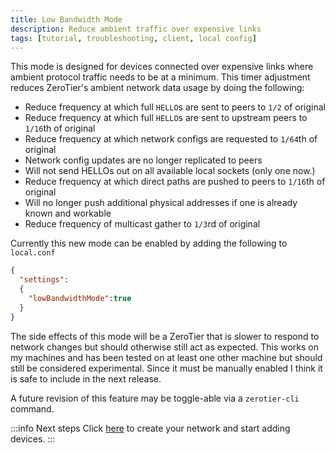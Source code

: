 ```yaml
---
title: Low Bandwidth Mode
description: Reduce ambient traffic over expensive links
tags: [tutorial, troubleshooting, client, local config]
---
```


This mode is designed for devices connected over expensive links where ambient protocol traffic needs to be at a minimum. This timer adjustment reduces ZeroTier's ambient network data usage by doing the following:

- Reduce frequency at which full `HELLO`s are sent to peers to `1/2` of original
- Reduce frequency at which full `HELLO`s are sent to upstream peers to `1/16`th of original
- Reduce frequency at which network configs are requested to `1/64`th of original
- Network config updates are no longer replicated to peers
- Will not send HELLOs out on all available local sockets (only one now.)
- Reduce frequency at which direct paths are pushed to peers to `1/16`th of original
- Will no longer push additional physical addresses if one is already known and workable
- Reduce frequency of multicast gather to `1/3`rd of original

Currently this new mode can be enabled by adding the following to `local.conf`

```json
{
  "settings":
  {
    "lowBandwidthMode":true
  }
}
```

The side effects of this mode will be a ZeroTier that is slower to respond to network changes but should otherwise still act as expected. This works on my machines and has been tested on at least one other machine but should still be considered experimental. Since it must be manually enabled I think it is safe to include in the next release.

A future revision of this feature may be toggle-able via a `zerotier-cli` command.

:::info Next steps
Click [here](/start/) to create your network and start adding devices.
:::

